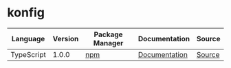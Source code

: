 # konfig

|Language|Version|Package Manager|Documentation|Source|
|-|-|-|-|-|
|TypeScript|1.0.0|[npm](https://www.npmjs.com/package/typescript-self-referencing-infinite-loop/v/1.0.0)|[Documentation](https://github.com/konfig-dev/konfig/tree/main/typescript/README.md)|[Source](https://github.com/konfig-dev/konfig/tree/main/typescript)|